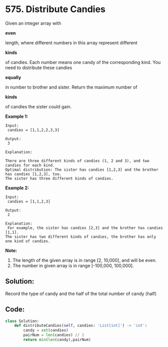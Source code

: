 # 575. Distribute Candies

Given an integer array with

**even**

length, where different numbers in this array represent different

**kinds**

of candies. Each number means one candy of the corresponding kind. You need to distribute these candies

**equally**

in number to brother and sister. Return the maximum number of

**kinds**

of candies the sister could gain.

**Example 1:**  


```
Input:
 candies = [1,1,2,2,3,3]

Output:
 3

Explanation:

There are three different kinds of candies (1, 2 and 3), and two candies for each kind.
Optimal distribution: The sister has candies [1,2,3] and the brother has candies [1,2,3], too. 
The sister has three different kinds of candies. 

```



**Example 2:**  


```
Input:
 candies = [1,1,2,3]

Output:
 2

Explanation:
 For example, the sister has candies [2,3] and the brother has candies [1,1]. 
The sister has two different kinds of candies, the brother has only one kind of candies. 

```



**Note:**

1. The length of the given array is in range \[2, 10,000\], and will be even.
2. The number in given array is in range \[-100,000, 100,000\].

## Solution:

Record the type of candy and the half of the total number of candy \(half\)

## Code:

```py
class Solution:
    def distributeCandies(self, candies: 'List[int]') -> 'int':
        candy = set(candies)
        pairNum = len(candies) // 2
        return min(len(candy),pairNum)
```




